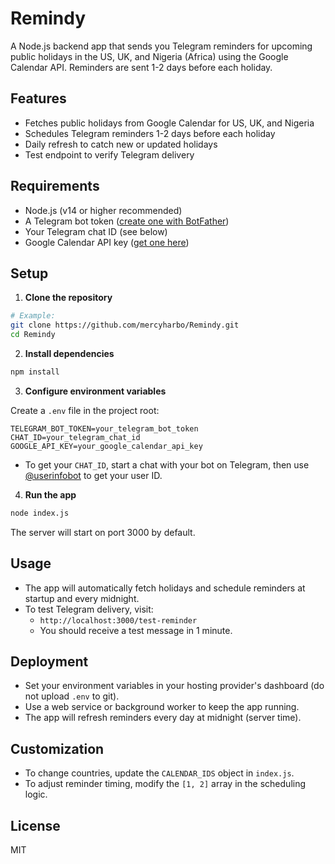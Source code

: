 # Remindy

A Node.js backend app that sends you Telegram reminders for upcoming public holidays in the US, UK, and Nigeria (Africa) using the Google Calendar API. Reminders are sent 1-2 days before each holiday.

## Features

- Fetches public holidays from Google Calendar for US, UK, and Nigeria
- Schedules Telegram reminders 1-2 days before each holiday
- Daily refresh to catch new or updated holidays
- Test endpoint to verify Telegram delivery

## Requirements

- Node.js (v14 or higher recommended)
- A Telegram bot token ([create one with BotFather](https://core.telegram.org/bots#botfather))
- Your Telegram chat ID (see below)
- Google Calendar API key ([get one here](https://console.developers.google.com/))

## Setup

1. **Clone the repository**

```sh
# Example:
git clone https://github.com/mercyharbo/Remindy.git
cd Remindy
```

2. **Install dependencies**

```sh
npm install
```

3. **Configure environment variables**

Create a `.env` file in the project root:

```
TELEGRAM_BOT_TOKEN=your_telegram_bot_token
CHAT_ID=your_telegram_chat_id
GOOGLE_API_KEY=your_google_calendar_api_key
```

- To get your `CHAT_ID`, start a chat with your bot on Telegram, then use [@userinfobot](https://t.me/userinfobot) to get your user ID.

4. **Run the app**

```sh
node index.js
```

The server will start on port 3000 by default.

## Usage

- The app will automatically fetch holidays and schedule reminders at startup and every midnight.
- To test Telegram delivery, visit:
  - `http://localhost:3000/test-reminder`
  - You should receive a test message in 1 minute.

## Deployment

- Set your environment variables in your hosting provider's dashboard (do not upload `.env` to git).
- Use a web service or background worker to keep the app running.
- The app will refresh reminders every day at midnight (server time).

## Customization

- To change countries, update the `CALENDAR_IDS` object in `index.js`.
- To adjust reminder timing, modify the `[1, 2]` array in the scheduling logic.

## License

MIT
